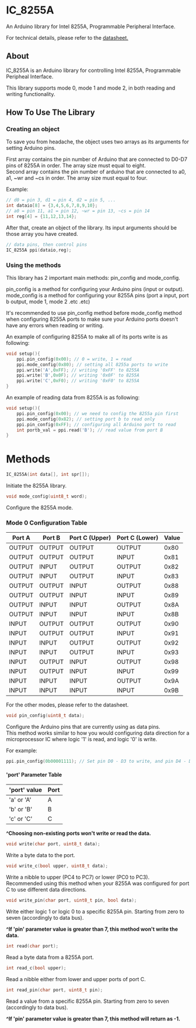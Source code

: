 # IC_8255A
An Arduino library for Intel 8255A, Programmable Peripheral Interface.

For technical details, please refer to the [datasheet.](https://pdf1.alldatasheet.com/datasheet-pdf/view/66100/INTEL/8255A.html)

## About
IC_8255A is an Arduino library for controlling Intel 8255A, Programmable Peripheal Interface.

This library supports mode 0, mode 1 and mode 2, in both reading and writing functionality.<br>

## How To Use The Library

### Creating an object
To save you from headache, the object uses two arrays as its arguments for setting Arduino pins.

First array contains the pin number of Arduino that are connected to D0-D7 pins of 8255A in order. The array size must equal to eight.<br>
Second array contains the pin number of arduino that are connected to a0, a1, ~wr and ~cs in order. The array size must equal to four.

Example:
```C
// d0 = pin 3, d1 = pin 4, d2 = pin 5, ...
int dataio[8] = {3,4,5,6,7,8,9,10};
// a0 = pin 11, a1 = pin 12, ~wr = pin 13, ~cs = pin 14
int reg[4] = {11,12,13,14};
```

After that, create an object of the library. Its input arguments should be those array you have created.
```C
// data pins, then control pins
IC_8255A ppi(dataio,reg);
```

### Using the methods
This library has 2 important main methods: pin_config and mode_config.

pin_config is a method for configuring your Arduino pins (input or output).<br>
mode_config is a method for configuring your 8255A pins (port a input, port b output, mode 1, mode 2 .etc .etc)

It's recommended to use pin_config method before mode_config method when configuring 8255A ports to make sure your Arduino ports doesn't have any errors when reading or writing.

An example of configuring 8255A to make all of its ports write is as following:
```C
void setup(){
	ppi.pin_config(0x00); // 0 = write, 1 = read
	ppi.mode_config(0x80); // setting all 8255a ports to write
	ppi.write('A',0xFF); // writing '0xFF' to 8255A
	ppi.write('B',0x0F); // writing '0x0F' to 8255A
	ppi.write('C',0xF0); // writing '0xF0' to 8255A
}
```

An example of reading data from 8255A is as following:
```C
void setup(){
	ppi.pin_config(0x00); // we need to config the 8255a pin first
	ppi.mode_config(0x82); // setting port b to read only
	ppi.pin_config(0xFF); // configuring all Arduino port to read
	int portb_val = ppi.read('B'); // read value from port B
}
```

# Methods
```C
IC_8255A(int data[], int spr[]);
```
Initiate the 8255A library.

```C
void mode_config(uint8_t word);
```
Configure the 8255A mode.

### Mode 0 Configuration Table
|Port A|Port B|Port C (Upper)|Port C (Lower)|Value|
|------|------|--------------|--------------|-----|
|OUTPUT|OUTPUT|        OUTPUT|        OUTPUT| 0x80|
|OUTPUT|OUTPUT|        OUTPUT|         INPUT| 0x81|
|OUTPUT| INPUT|        OUTPUT|        OUTPUT| 0x82|
|OUTPUT| INPUT|        OUTPUT|         INPUT| 0x83|
|OUTPUT|OUTPUT|         INPUT|        OUTPUT| 0x88|
|OUTPUT|OUTPUT|         INPUT|         INPUT| 0x89|
|OUTPUT| INPUT|         INPUT|        OUTPUT| 0x8A|
|OUTPUT| INPUT|         INPUT|         INPUT| 0x8B|
| INPUT|OUTPUT|        OUTPUT|        OUTPUT| 0x90|
| INPUT|OUTPUT|        OUTPUT|         INPUT| 0x91|
| INPUT| INPUT|        OUTPUT|        OUTPUT| 0x92|
| INPUT| INPUT|        OUTPUT|         INPUT| 0x93|
| INPUT|OUTPUT|         INPUT|        OUTPUT| 0x98|
| INPUT|OUTPUT|         INPUT|         INPUT| 0x99|
| INPUT| INPUT|         INPUT|        OUTPUT| 0x9A|
| INPUT| INPUT|         INPUT|         INPUT| 0x9B|

For the other modes, please refer to the datasheet.

```C
void pin_config(uint8_t data);
```
Configure the Arduino pins that are currently using as data pins.<br>
This method works similar to how you would configuring data direction for a microprocessor IC where logic '1' is read, and logic '0' is write.

For example:
```C
ppi.pin_config(0b00001111); // Set pin D0 - D3 to write, and pin D4 - D7 to read
```

#### 'port' Parameter Table
|'port' value  |Port|
|--------------|----|
| 'a' or 'A'   |  A |
| 'b' or 'B'   |  B |
| 'c' or 'C'   |  C |

**^Choosing non-existing ports won't write or read the data.**

```C
void write(char port, uint8_t data);
```
Write a byte data to the port.

```C
void write_c(bool upper, uint8_t data);
```
Write a nibble to upper (PC4 to PC7) or lower (PC0 to PC3).<br>
Recommended using this method when your 8255A was configured for port C to use different data directions.

```C
void write_pin(char port, uint8_t pin, bool data);
```
Write either logic 1 or logic 0 to a specific 8255A pin. Starting from zero to seven (accordingly to data bus).

**^If 'pin' parameter value is greater than 7, this method won't write the data.**

```C
int read(char port);
```
Read a byte data from a 8255A port.

```C
int read_c(bool upper);
```
Read a nibble either from lower and upper ports of port C.

```C
int read_pin(char port, uint8_t pin);
```
Read a value from a specific 8255A pin. Starting from zero to seven (accordingly to data bus).

**^If 'pin' parameter value is greater than 7, this method will return as -1.**


